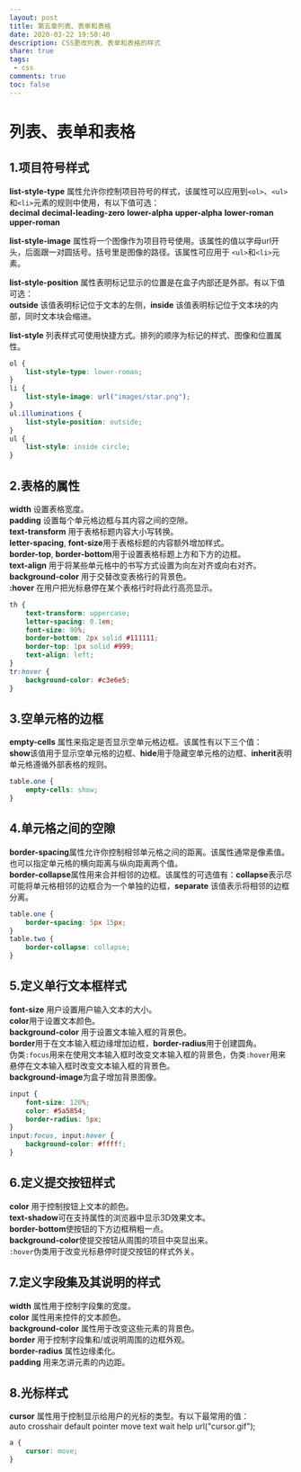 ```yaml
---
layout: post
title: 第五章列表、表单和表格
date: 2020-03-22 19:50:40
description: CSS更改列表、表单和表格的样式
share: true
tags:
 - css
comments: true
toc: false
---
```


# 列表、表单和表格

## 1.项目符号样式  

**list-style-type** 属性允许你控制项目符号的样式，该属性可以应用到`<ol>`、`<ul>`和`<li>`元素的规则中使用，有以下值可选：  
**decimal** **decimal-leading-zero** **lower-alpha** **upper-alpha** **lower-roman** **upper-roman**  

**list-style-image** 属性将一个图像作为项目符号使用。该属性的值以字母url开头，后面跟一对圆括号。括号里是图像的路径。该属性可应用于 `<ul>`和`<li>`元素。

**list-style-position** 属性表明标记显示的位置是在盒子内部还是外部。有以下值可选：  
**outside** 该值表明标记位于文本的左侧，**inside** 该值表明标记位于文本块的内部，同时文本块会缩进。

**list-style** 列表样式可使用快捷方式。排列的顺序为标记的样式、图像和位置属性。

```css
ol {
    list-style-type: lower-roman;
}
li {
    list-style-image: url("images/star.png");
}
ul.illuminations {
    list-style-position: outside;
}
ul {
    list-style: inside circle;
}
```

## 2.表格的属性

**width** 设置表格宽度。  
**padding** 设置每个单元格边框与其内容之间的空隙。  
**text-transform** 用于表格标题内容大小写转换。  
**letter-spacing**, **font-size**用于表格标题的内容额外增加样式。  
**border-top**, **border-bottom**用于设置表格标题上方和下方的边框。  
**text-align** 用于将某些单元格中的书写方式设置为向左对齐或向右对齐。  
**background-color** 用于交替改变表格行的背景色。  
**:hover** 在用户把光标悬停在某个表格行时将此行高亮显示。 

```css
th {
    text-transform: uppercase;
    letter-spacing: 0.1em;
    font-size: 90%;
    border-bottom: 2px solid #111111;
    border-top: 1px solid #999;
    text-align: left;
}
tr:hover {
    background-color: #c3e6e5;
}
```

## 3.空单元格的边框  

**empty-cells** 属性来指定是否显示空单元格边框。该属性有以下三个值：  
**show**该值用于显示空单元格的边框、**hide**用于隐藏空单元格的边框、**inherit**表明单元格遵循外部表格的规则。

```css
table.one {
    empty-cells: show;
}
```

## 4.单元格之间的空隙  

**border-spacing**属性允许你控制相邻单元格之间的距离。该属性通常是像素值。也可以指定单元格的横向距离与纵向距离两个值。  
**border-collapse**属性用来合并相邻的边框。该属性的可选值有：**collapse**表示尽可能将单元格相邻的边框合为一个单独的边框，**separate** 该值表示将相邻的边框分离。  

```css
table.one {
    border-spacing: 5px 15px;
}
table.two {
    border-collapse: collapse;
}
```

## 5.定义单行文本框样式

**font-size** 用户设置用户输入文本的大小。  
**color**用于设置文本颜色。  
**background-color** 用于设置文本输入框的背景色。  
**border**用于在文本输入框边缘增加边框，**border-radius**用于创建圆角。  
伪类`:focus`用来在使用文本输入框时改变文本输入框的背景色，伪类`:hover`用来悬停在文本输入框时改变文本输入框的背景色。  
**background-image**为盒子增加背景图像。  

```css
input {
    font-size: 120%;
    color: #5a5854;
    border-radius: 5px;
}
input:focus, input:hover {
    background-color: #fffff;
}
```

## 6.定义提交按钮样式

**color** 用于控制按钮上文本的颜色。  
**text-shadow**可在支持属性的浏览器中显示3D效果文本。  
**border-bottom**使按钮的下方边框稍粗一点。  
**background-color**使提交按钮从周围的项目中突显出来。  
`:hover`伪类用于改变光标悬停时提交按钮的样式外关。

## 7.定义字段集及其说明的样式  

**width** 属性用于控制字段集的宽度。  
**color** 属性用来控件的文本颜色。  
**background-color** 属性用于改变这些元素的背景色。  
**border** 用于控制字段集和/或说明周围的边框外观。  
**border-radius** 属性边缘柔化。  
**padding** 用来怎讲元素的内边距。

## 8.光标样式  

**cursor** 属性用于控制显示给用户的光标的类型。有以下最常用的值：  
auto crosshair default pointer move text wait help url("cursor.gif");  

```css
a {
    cursor: move;
}
```